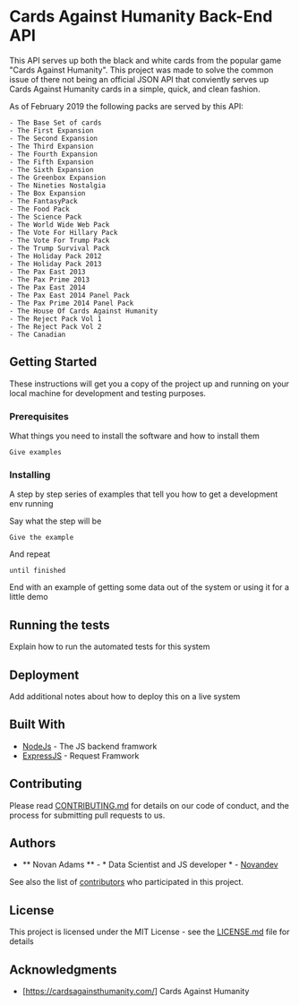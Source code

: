 # Cards Against Humanity Back-End API

This API serves up both the black and white cards from the popular game "Cards Against Humanity". This project was made to solve the common issue of there not being an official JSON API that conviently serves up Cards Against Humanity cards in a simple, quick, and clean fashion. 

As of February 2019 the following packs are served by this API:

    - The Base Set of cards
    - The First Expansion
    - The Second Expansion
    - The Third Expansion
    - The Fourth Expansion
    - The Fifth Expansion
    - The Sixth Expansion
    - The Greenbox Expansion
    - The Nineties Nostalgia
    - The Box Expansion
    - The FantasyPack
    - The Food Pack
    - The Science Pack
    - The World Wide Web Pack
    - The Vote For Hillary Pack
    - The Vote For Trump Pack
    - The Trump Survival Pack
    - The Holiday Pack 2012
    - The Holiday Pack 2013
    - The Pax East 2013
    - The Pax Prime 2013
    - The Pax East 2014
    - The Pax East 2014 Panel Pack
    - The Pax Prime 2014 Panel Pack
    - The House Of Cards Against Humanity
    - The Reject Pack Vol 1
    - The Reject Pack Vol 2
    - The Canadian

## Getting Started

These instructions will get you a copy of the project up and running on your local machine for development and testing purposes.

### Prerequisites

What things you need to install the software and how to install them

```
Give examples
```

### Installing

A step by step series of examples that tell you how to get a development env running

Say what the step will be

```
Give the example
```

And repeat

```
until finished
```

End with an example of getting some data out of the system or using it for a little demo

## Running the tests

Explain how to run the automated tests for this system


## Deployment

Add additional notes about how to deploy this on a live system

## Built With

* [NodeJs](https://nodejs.org/en/) - The JS backend framwork
* [ExpressJS](https://expressjs.com/) - Request Framwork


## Contributing

Please read [CONTRIBUTING.md](https://gist.github.com/) for details on our code of conduct, and the process for submitting pull requests to us.

 

## Authors

* ** Novan Adams ** - * Data Scientist and JS developer * - [Novandev](https://github.com/Novandev)

See also the list of [contributors](https://github.com/Novandev/CAH-BackEnd/contributors) who participated in this project.

## License

This project is licensed under the MIT License - see the [LICENSE.md](LICENSE.md) file for details

## Acknowledgments

* [https://cardsagainsthumanity.com/] Cards Against Humanity
